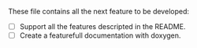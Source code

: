 These file contains all the next feature to be developed:

- [ ] Support all the features descripted in the README.
- [ ] Create a featurefull documentation with doxygen.
